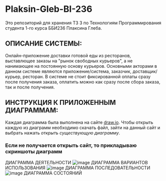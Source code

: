 # Plaksin-Gleb-BI-236
Это репозиторий для хранения ТЗ 3 по Технологиям Программирования студента 1-го курса ББИ236 Плаксина Глеба.
	
## ОПИСАНИЕ СИСТЕМЫ:
	
Онлайн-приложение доставки готовой еды из ресторанов, выставлющее заказы на "рынок свободных курьеров", а не нанимающее на постоянную основу курьеров. Основными акторами в данном системе являются приложение/система, заказчик, доставщик/курьер, ресторан. В системе не стоит фиксированной оплаты сразу после получения заказа, оплатить можно как сразу после сбора заказа, так и после получения. 

## ИНСТРУКЦИЯ К ПРИЛОЖЕННЫМ ДИАГРАММАМ:

Каждая диаграмма была выполнена на сайте [draw.io](https://app.diagrams.net/). Чтобы открыть каждую из диаграмм необходимо скачать файл, зайти на данный сайт и выбрать нажать _открыть существующую диаграмму_. 
### Если не получается открыть сайт, то прикладываю скриншоты диаграмм

ДИАГРАММА ДЕЯТЕЛЬНОСТИ
![image](https://github.com/GlebPlaksin/Plaksin-Gleb-BI-236/assets/168733874/654cecaa-4c54-4385-9e7d-9615f22352c4)
ДИАГРАММА ВАРИАНТОВ ИСПОЛЬЗОВАНИЯ
![image](https://github.com/GlebPlaksin/Plaksin-Gleb-BI-236/assets/168733874/46f8f1dd-1e6d-4199-8159-d2810ccca424)
ДИАГРАММА ПОСЛЕДОВАТЕЛЬНОСТИ
![image](https://github.com/GlebPlaksin/Plaksin-Gleb-BI-236/assets/168733874/db14a202-6718-40dc-807f-291ee88e58b2)
ДИАГРАММА СОСТОЯНИЙ
